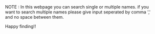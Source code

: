 NOTE : In this webpage you can search single or multiple names. if you want to search multiple names please give input 
       seperated by comma ',' and no space between them.

Happy finding!!